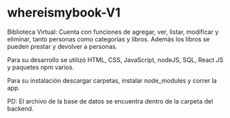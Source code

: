# whereismybook-V1
Biblioteca Virtual:
Cuenta con funciones de agregar, ver, listar, modificar y eliminar, tanto personas como categorías y libros. 
Además los libros se pueden prestar y devolver a personas.

Para su desarrollo se utilizó HTML, CSS, JavaScript, nodeJS, SQL, React JS y paquetes npm varios.

Para su instalación descargar carpetas, instalar node_modules y correr la app.

PD: El archivo de la base de datos se encuentra dentro de la carpeta del backend. 

